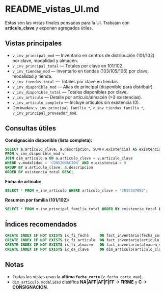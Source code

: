 # README_vistas_UI.md

Estas son las vistas finales pensadas para la UI. Trabajan con **articulo_clave** y exponen agregados útiles.

## Vistas principales
- `v_inv_principal_mod` — Inventario en centros de distribución (101/102) por clave, modalidad y almacén.
- `v_inv_principal_total` — Totales por clave en 101/102.
- `v_inv_tiendas_mod` — Inventario en tiendas (103/105/106) por clave, modalidad y tienda.
- `v_inv_tiendas_total` — Totales por clave en tiendas.
- `v_inv_disponible_mod` — Alias de principal (disponible para distribuir).
- `v_inv_disponible_total` — Totales disponibles por clave.
- `v_inv_articulo` — Detalle por artículo/almacén (>0 existencias).
- `v_inv_articulo_completo` — Incluye artículos sin existencia (0).
- Derivadas: `v_inv_principal_familia_*`, `v_inv_tiendas_familia_*`, `v_inv_principal_proveedor_mod`.

## Consultas útiles

**Consignación disponible (lista completa):**
```sql
SELECT a.articulo_clave, a.descripcion, SUM(v.existencia) AS existencia_total
FROM v_inv_disponible_mod v
JOIN dim_articulo a ON a.articulo_clave = v.articulo_clave
WHERE v.modalidad = 'CONSIGNACION' AND v.existencia > 0
GROUP BY a.articulo_clave, a.descripcion
ORDER BY existencia_total DESC;
```

**Ficha de artículo:**
```sql
SELECT * FROM v_inv_articulo WHERE articulo_clave = 'C015347052';
```

**Resumen por familia (101/102):**
```sql
SELECT * FROM v_inv_principal_familia_total ORDER BY existencia_total DESC LIMIT 20;
```

## Índices recomendados
```sql
CREATE INDEX IF NOT EXISTS ix_fi_fecha     ON fact_inventario(fecha_corte);
CREATE INDEX IF NOT EXISTS ix_fi_articulo  ON fact_inventario(articulo_sk);
CREATE INDEX IF NOT EXISTS ix_fi_almacen   ON fact_inventario(almacen_sk);
CREATE INDEX IF NOT EXISTS ix_da_clave     ON dim_articulo(articulo_clave);
```

## Notas
- Todas las vistas usan la **última `fecha_corte`** (`v_fecha_corte_max`).
- `dim_articulo.modalidad` clasifica **NA|AFF|AF|F|FF → FIRME** y **C → CONSIGNACION**.
